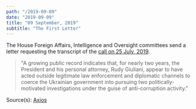 ```yaml
---
path: "/2019-09-09"
date: "2019-09-09"
title: "09 September, 2019"
subtitle: "The First Letter"
---
```


The House Foreign Affairs, Intelligence and Oversight committees send a letter requesting the transcript of the <a href="#2019-07-25">call on 25 July, 2019</a>.

> "A growing public record indicates that, for nearly two years, the President and his personal attorney, Rudy Giuliani, appear to have acted outside legitimate law enforcement and diplomatic channels to coerce the Ukrainian government into pursuing two politically-motivated investigations under the guise of anti-corruption activity."

<span class="sources">
Source(s): <a href="https://www.axios.com/trump-giuliani-ukraine-2020-house-democrats-294e98ca-6b83-4a3c-b8e0-a2f60eea4e63.html" target="_blank" rel="noopener noreferrer">Axios</a>
</span>

